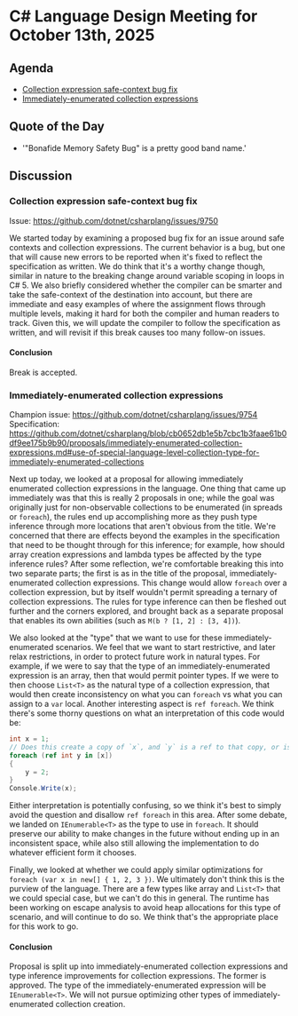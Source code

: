 # C# Language Design Meeting for October 13th, 2025

## Agenda

- [Collection expression safe-context bug fix](#collection-expression-safe-context-bug-fix)
- [Immediately-enumerated collection expressions](#immediately-enumerated-collection-expressions)

## Quote of the Day

- '"Bonafide Memory Safety Bug" is a pretty good band name.'

## Discussion

### Collection expression safe-context bug fix

Issue: https://github.com/dotnet/csharplang/issues/9750

We started today by examining a proposed bug fix for an issue around safe contexts and collection expressions. The current behavior is
a bug, but one that will cause new errors to be reported when it's fixed to reflect the specification as written. We do think that it's
a worthy change though, similar in nature to the breaking change around variable scoping in loops in C# 5. We also briefly considered
whether the compiler can be smarter and take the safe-context of the destination into account, but there are immediate and easy examples
of where the assignment flows through multiple levels, making it hard for both the compiler and human readers to track. Given this, we
will update the compiler to follow the specification as written, and will revisit if this break causes too many follow-on issues.

#### Conclusion

Break is accepted.

### Immediately-enumerated collection expressions

Champion issue: https://github.com/dotnet/csharplang/issues/9754  
Specification: https://github.com/dotnet/csharplang/blob/cb0652db1e5b7cbc1b3faae61b0df9ee175b9b90/proposals/immediately-enumerated-collection-expressions.md#use-of-special-language-level-collection-type-for-immediately-enumerated-collections

Next up today, we looked at a proposal for allowing immediately enumerated collection expressions in the language. One thing that came up
immediately was that this is really 2 proposals in one; while the goal was originally just for non-observable collections to be enumerated
(in spreads or `foreach`), the rules end up accomplishing more as they push type inference through more locations that aren't obvious
from the title. We're concerned that there are effects beyond the examples in the specification that need to be thought through for this
inference; for example, how should array creation expressions and lambda types be affected by the type inference rules? After some
reflection, we're comfortable breaking this into two separate parts; the first is as in the title of the proposal, immediately-enumerated
collection expressions. This change would allow `foreach` over a collection expression, but by itself wouldn't permit spreading a ternary
of collection expressions. The rules for type inference can then be fleshed out further and the corners explored, and brought back as a
separate proposal that enables its own abilities (such as `M(b ? [1, 2] : [3, 4])`).

We also looked at the "type" that we want to use for these immediately-enumerated scenarios. We feel that we want to start restrictive,
and later relax restrictions, in order to protect future work in natural types. For example, if we were to say that the type of an
immediately-enumerated expression is an array, then that would permit pointer types. If we were to then choose `List<T>` as the natural
type of a collection expression, that would then create inconsistency on what you can `foreach` vs what you can assign to a `var` local.
Another interesting aspect is `ref foreach`. We think there's some thorny questions on what an interpretation of this code would be:

```cs
int x = 1;
// Does this create a copy of `x`, and `y` is a ref to that copy, or is `y` a ref to `x`?
foreach (ref int y in [x])
{
    y = 2;
}
Console.Write(x);
```

Either interpretation is potentially confusing, so we think it's best to simply avoid the question and disallow `ref foreach` in this
area. After some debate, we landed on `IEnumerable<T>` as the type to use in `foreach`. It should preserve our ability to make changes in
the future without ending up in an inconsistent space, while also still allowing the implementation to do whatever efficient form it
chooses.

Finally, we looked at whether we could apply similar optimizations for `foreach (var x in new[] { 1, 2, 3 })`. We ultimately don't think
this is the purview of the language. There are a few types like array and `List<T>` that we could special case, but we can't do this in
general. The runtime has been working on escape analysis to avoid heap allocations for this type of scenario, and will continue to do so.
We think that's the appropriate place for this work to go.

#### Conclusion

Proposal is split up into immediately-enumerated collection expressions and type inference improvements for collection expressions. The
former is approved. The type of the immediately-enumerated expression will be `IEnumerable<T>`. We will not pursue optimizing other
types of immediately-enumerated collection creation.
